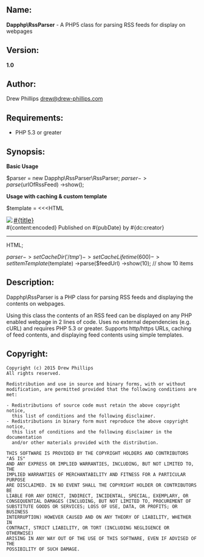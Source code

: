 ## Name:

**Dapphp\RssParser** - A PHP5 class for parsing RSS feeds for display on webpages

## Version:

**1.0**

## Author:

Drew Phillips <drew@drew-phillips.com>

## Requirements:

* PHP 5.3 or greater

## Synopsis:

**Basic Usage**

$parser = new Dapphp\RssParser\RssParser;
$parser->parse($urlOfRssFeed)
       ->show();    

**Usage with caching & custom template**

$template = <<<HTML
  <div>
    <img src="#{dc:image.src}" height="#{dc:image.height}" width="#{dc:image.width}" align="left"/>
    <a href="#{link}" style="font-size: 1.2em" target="_blank">#{title}</a><br>
    #{content:encoded}
    Published on #{pubDate} by #{dc:creator}
  </div>
  <hr>
HTML;

$parser->setCacheDir('/tmp')
       ->setCacheLifetime(600)
       ->setItemTemplate($template)
       ->parse($feedUrl)
       ->show(10); // show 10 items

## Description:

Dapphp\RssParser is a PHP class for parsing RSS feeds and displaying the
contents on webpages.

Using this class the contents of an RSS feed can be displayed on any PHP
enabled webpage in 2 lines of code.  Uses no external dependencies
(e.g. cURL) and requires PHP 5.3 or greater.  Supports http/https URLs,
caching of feed contents, and displaying feed contents using simple
templates.

## Copyright:

    Copyright (c) 2015 Drew Phillips
    All rights reserved.

    Redistribution and use in source and binary forms, with or without
    modification, are permitted provided that the following conditions are met:

    - Redistributions of source code must retain the above copyright notice,
      this list of conditions and the following disclaimer.
    - Redistributions in binary form must reproduce the above copyright notice,
      this list of conditions and the following disclaimer in the documentation
      and/or other materials provided with the distribution.

    THIS SOFTWARE IS PROVIDED BY THE COPYRIGHT HOLDERS AND CONTRIBUTORS "AS IS"
    AND ANY EXPRESS OR IMPLIED WARRANTIES, INCLUDING, BUT NOT LIMITED TO, THE
    IMPLIED WARRANTIES OF MERCHANTABILITY AND FITNESS FOR A PARTICULAR PURPOSE
    ARE DISCLAIMED. IN NO EVENT SHALL THE COPYRIGHT HOLDER OR CONTRIBUTORS BE
    LIABLE FOR ANY DIRECT, INDIRECT, INCIDENTAL, SPECIAL, EXEMPLARY, OR
    CONSEQUENTIAL DAMAGES (INCLUDING, BUT NOT LIMITED TO, PROCUREMENT OF
    SUBSTITUTE GOODS OR SERVICES; LOSS OF USE, DATA, OR PROFITS; OR BUSINESS
    INTERRUPTION) HOWEVER CAUSED AND ON ANY THEORY OF LIABILITY, WHETHER IN
    CONTRACT, STRICT LIABILITY, OR TORT (INCLUDING NEGLIGENCE OR OTHERWISE)
    ARISING IN ANY WAY OUT OF THE USE OF THIS SOFTWARE, EVEN IF ADVISED OF THE
    POSSIBILITY OF SUCH DAMAGE.


